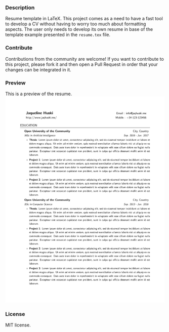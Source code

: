 ### Description
Resume template in LaTeX. This project comes as a need to have a fast tool to
develop a CV without having to worry too much about formatting aspects. The user
only needs to develop its own resume in base of the template example presented
in the `resume.tex` file.

### Contribute
Contributions from the community are welcome! If you want to contribute to this
project, please fork it and then open a Pull Request in order that your changes
can be integrated in it.

### Preview
This is a preview of the resume.
![Resume Screenshot](/resume.png)

### License
MIT license.